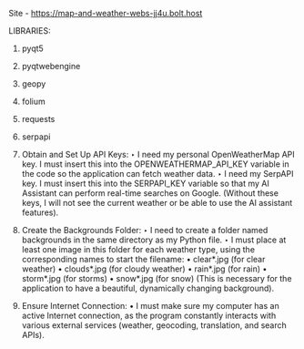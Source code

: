 Site - https://map-and-weather-webs-jj4u.bolt.host

LIBRARIES:

1. pyqt5
2. pyqtwebengine
3. geopy
4. folium
5. requests
6. serpapi

1. Obtain and Set Up API Keys:
  ‣ I need my personal OpenWeatherMap API key. I must insert this into the OPENWEATHERMAP_API_KEY variable in the code so the application can fetch weather data.
  ‣ I need my SerpAPI key. I must insert this into the SERPAPI_KEY variable so that my AI Assistant can perform real-time searches on Google.
  (Without these keys, I will not see the current weather or be able to use the AI assistant features).

2. Create the Backgrounds Folder:
  ‣ I need to create a folder named backgrounds in the same directory as my Python file.
  ‣ I must place at least one image in this folder for each weather type, using the corresponding names to start the filename:
    • clear*.jpg (for clear weather)
    • clouds*.jpg (for cloudy weather)
    • rain*.jpg (for rain)
    • storm*.jpg (for storms)
    • snow*.jpg (for snow)
(This is necessary for the application to have a beautiful, dynamically changing background).

3. Ensure Internet Connection:
  • I must make sure my computer has an active Internet connection,
  as the program constantly interacts with various external services 
  (weather, geocoding, translation, and search APIs).
